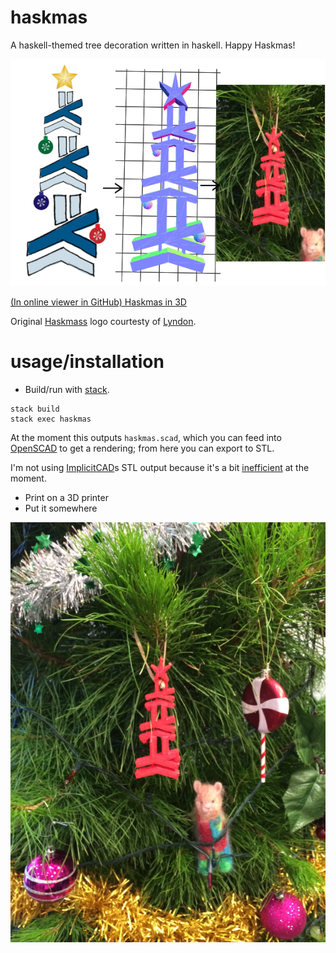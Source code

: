 haskmas
==

A haskell-themed tree decoration written in haskell. Happy Haskmas!

![Haskmas in 2D and 3D](haskmas_all.png)

[(In online viewer in GitHub) Haskmas in 3D](https://github.com/silky/haskmas/blob/master/haskmas.stl)

Original [Haskmass](http://www.meetup.com/Melbourne-Haskell-Users-Group/events/222203592/)
logo courtesty of [Lyndon](https://github.com/sordina).


usage/installation
==

- Build/run with [stack](https://github.com/commercialhaskell/stack).

````
stack build
stack exec haskmas
````

At the moment this outputs `haskmas.scad`, which you can feed into [OpenSCAD](http://www.openscad.org/) to get a rendering; from here you can export to STL.

I'm not using [ImplicitCAD](https://github.com/colah/ImplicitCAD)s STL output because it's a bit [inefficient](https://github.com/colah/ImplicitCAD/pull/67) at the moment.

- Print on a 3D printer
- Put it somewhere

![Haskmas tree decoration](on_tree.png)
